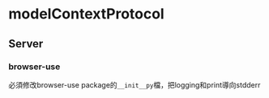 # modelContextProtocol

## Server

### browser-use
必須修改browser-use package的`__init__py`檔，把logging和print導向stdderr
